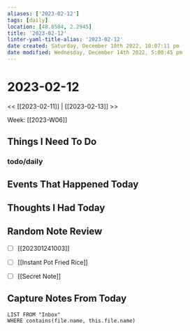 ```yaml
---
aliases: ['2023-02-12']
tags: [daily]
location: [48.8584, 2.2945]
title: '2023-02-12'
linter-yaml-title-alias: '2023-02-12'
date created: Saturday, December 10th 2022, 10:07:11 pm
date modified: Wednesday, December 14th 2022, 5:00:45 pm
---
```


# 2023-02-12

<< [[2023-02-11]] | [[2023-02-13]] >>

Week: [[2023-W06]]

## Things I Need To Do

### todo/daily

## Events That Happened Today

## Thoughts I Had Today

## Random Note Review


- [ ] [[202301241003]]
- [ ] [[Instant Pot Fried Rice]]
- [ ] [[Secret Note]]



## Capture Notes From Today

```dataview
LIST FROM "Inbox"
WHERE contains(file.name, this.file.name)
```
